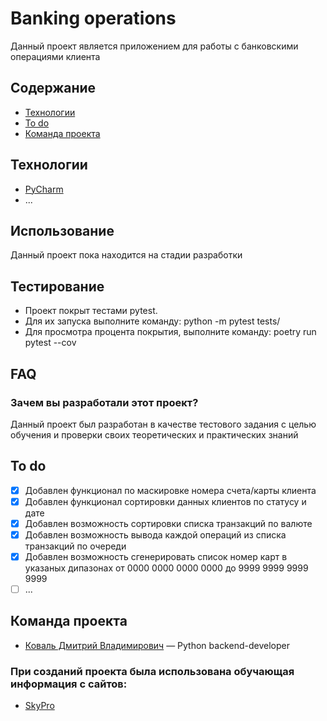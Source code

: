 # Banking operations
Данный проект является приложением для работы с банковскими операциями клиента

## Содержание
- [Технологии](#технологии)
- [To do](#to-do)
- [Команда проекта](#команда-проекта)

## Технологии
- [PyCharm](https://www.jetbrains.com/pycharm/)
- ...

## Использование

Данный проект пока находится на стадии разработки

## Тестирование
- Проект покрыт тестами pytest. 
- Для их запуска выполните команду: python -m pytest tests/
- Для просмотра процента покрытия, выполните команду: poetry run pytest --cov

## FAQ

### Зачем вы разработали этот проект?

Данный проект был разработан в качестве тестового задания с целью обучения и проверки 
своих теоретических и практических знаний

## To do
- [x] Добавлен функционал по маскировке номера счета/карты клиента
- [x] Добавлен функционал сортировки данных клиентов по статусу и дате
- [x] Добавлен возможность сортировки списка транзакций по валюте
- [x] Добавлен возможность вывода каждой операций из списка транзакций по очереди
- [x] Добавлен возможность сгенерировать список номер карт в указаных дипазонах от 0000 0000 0000 0000 до 9999 9999 9999 9999
- [ ] ...

## Команда проекта

- [Коваль Дмитрий Владимирович]() — Python backend-developer 


### При созданий проекта была использована обучающая информация с сайтов:

- [SkyPro](https://sky.pro/?utm_source=yandex&utm_medium=cpc&utm_campaign=n_brand_search_main_ru_yandex_93946323%7Cpl_search%7Cpr_171%7Cta_cold%7Cfu_main_landing%7Cma_academtraff%7Cown_b2c%7Cchg_performance&utm_content=ai_14850610628%7Cagi_5266944834%7Cci_93946323%7Cpi_46574500725%7Cse_none&utm_term=search%7Ckwd_skypro%20курсы=&roistat=direct1_search_14850610628_skypro%20курсы&roistat_referrer=none&roistat_pos=premium_1&etext=&yclid=17878726086746701823#giftpopup)